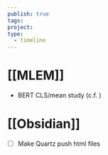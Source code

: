 ```yaml
---
publish: true
tags: 
project: 
type:
  - timeline
---
```

# [[MLEM]]
- BERT CLS/mean study (c.f. )
# [[Obsidian]]
- [ ] Make Quartz push html files